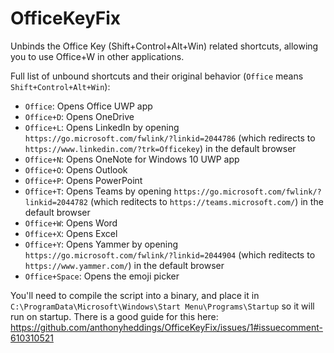 # OfficeKeyFix

Unbinds the Office Key (Shift+Control+Alt+Win) related shortcuts, allowing you to use Office+W in other applications.

Full list of unbound shortcuts and their original behavior (`Office` means `Shift+Control+Alt+Win`):
- `Office`: Opens Office UWP app
- `Office+D`: Opens OneDrive
- `Office+L`: Opens LinkedIn by opening `https://go.microsoft.com/fwlink/?linkid=2044786` (which redirects to `https://www.linkedin.com/?trk=Officekey`) in the default browser
- `Office+N`: Opens OneNote for Windows 10 UWP app
- `Office+O`: Opens Outlook
- `Office+P`: Opens PowerPoint
- `Office+T`: Opens Teams by opening `https://go.microsoft.com/fwlink/?linkid=2044782` (which reditects to `https://teams.microsoft.com/`) in the default browser
- `Office+W`: Opens Word
- `Office+X`: Opens Excel
- `Office+Y`: Opens Yammer by opening `https://go.microsoft.com/fwlink/?linkid=2044904` (which reditects to `https://www.yammer.com/`) in the default browser
- `Office+Space`: Opens the emoji picker

You'll need to compile the script into a binary, and place it in `C:\ProgramData\Microsoft\Windows\Start Menu\Programs\Startup` so it will run on startup. There is a good guide for this here: https://github.com/anthonyheddings/OfficeKeyFix/issues/1#issuecomment-610310521
